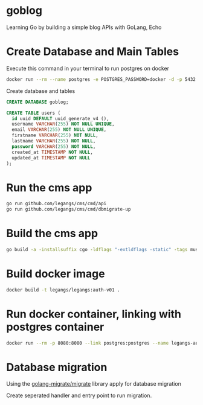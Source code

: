 # goblog
Learning Go by building a simple blog APIs with GoLang, Echo

# Create Database and Main Tables
Execute this command in your terminal to run postgres on docker 

```bash
docker run --rm --name postgres -e POSTGRES_PASSWORD=docker -d -p 5432:5432 -v $HOME/docker/volumes/postgres:/var/lib/postgresql/data postgres
```

Create database and tables

```sql
CREATE DATABASE goblog;

CREATE TABLE users (
  id uuid DEFAULT uuid_generate_v4 (),
  username VARCHAR(255) NOT NULL UNIQUE,
  email VARCHAR(255) NOT NULL UNIQUE,
  firstname VARCHAR(255) NOT NULL,
  lastname VARCHAR(255) NOT NULL,
  password VARCHAR(255) NOT NULL,
  created_at TIMESTAMP NOT NULL,
  updated_at TIMESTAMP NOT NULL
);
```

# Run the cms app 

```bash
go run github.com/legangs/cms/cmd/api
go run github.com/legangs/cms/cmd/dbmigrate-up
```

# Build the cms app 

```bash
go build -a -installsuffix cgo -ldflags "-extldflags -static" -tags musl github.com/legangs/auth/cmd/auth
```


# Build docker image
```bash
docker build -t legangs/legangs:auth-v01 .
``` 

# Run docker container, linking with postgres container 

```bash
docker run --rm -p 8080:8080 --link postgres:postgres --name legangs-auth -e DB_HOST=postgres -e DB_PORT=5432 -e DB_USER=postgres -e DB_PASSWORD=docker -e DB_NAME=goblog -e PORT=8080 -e JWT_SECRET=my_secret_key legangs/legangs:auth-v01
```

# Database migration
Using the [golang-migrate/migrate](https://github.com/golang-migrate/migrate) library apply for database migration 

Create seperated handler and entry point to run migration.
